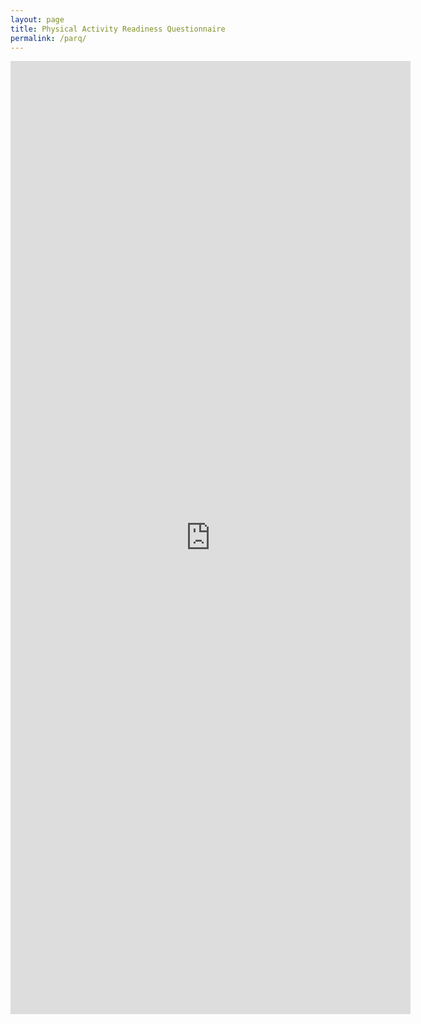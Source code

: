 ```yaml
---
layout: page
title: Physical Activity Readiness Questionnaire
permalink: /parq/
---
```


<iframe src="https://docs.google.com/forms/d/e/1FAIpQLSclgEQ4FqjBcUhd9W_1PxK3Za22WZsyBZytfH0Te5f-kNr6dg/viewform?embedded=true" width="640" height="1525" frameborder="0" marginheight="0" marginwidth="0">Loading…</iframe>

